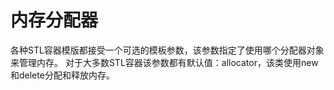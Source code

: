 # 内存分配器
各种STL容器模版都接受一个可选的模板参数，该参数指定了使用哪个分配器对象来管理内存。
对于大多数STL容器该参数都有默认值：allocator<T>，该类使用new和delete分配和释放内存。

